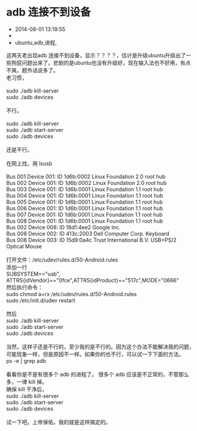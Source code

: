 # adb 连接不到设备
- 2014-08-01 13:19:55
- 
- ubuntu,adb,进程,

<div>这两天老出现adb 连接不到设备，显示？？？？，估计是升级ubuntu升级出了一些狗屁问题出来了。悲剧的是ubuntu也没有升级好，现在输入法也不好用，有点不爽。题外话说多了。</div><div>老习惯，</div><div><br /></div><div>sudo ./adb kill-server</div><div>sudo ./adb devices</div><div><br /></div><div>不行。</div><div><br /></div><div>sudo ./adb kill-server</div><div>sudo ./adb start-server</div><div>sudo ./adb devices</div><div><br /></div><div>还是不行。</div><div><br /></div><div>在网上找，用 lsusb</div><div><br /></div><div>Bus 001 Device 001: ID 1d6b:0002 Linux Foundation 2.0 root hub</div><div>Bus 002 Device 001: ID 1d6b:0002 Linux Foundation 2.0 root hub</div><div>Bus 003 Device 001: ID 1d6b:0001 Linux Foundation 1.1 root hub</div><div>Bus 004 Device 001: ID 1d6b:0001 Linux Foundation 1.1 root hub</div><div>Bus 005 Device 001: ID 1d6b:0001 Linux Foundation 1.1 root hub</div><div>Bus 006 Device 001: ID 1d6b:0001 Linux Foundation 1.1 root hub</div><div>Bus 007 Device 001: ID 1d6b:0001 Linux Foundation 1.1 root hub</div><div>Bus 008 Device 001: ID 1d6b:0001 Linux Foundation 1.1 root hub</div><div>Bus 002 Device 008: ID 18d1:4ee2 Google Inc.&nbsp;</div><div>Bus 008 Device 002: ID 413c:2003 Dell Computer Corp. Keyboard</div><div>Bus 008 Device 003: ID 15d9:0a4c Trust International B.V. USB+PS/2 Optical Mouse</div><div><br /></div><div>打开文件：/etc/udev/rules.d/50-Android.rules</div><div>添加一行</div><div>SUBSYSTEM=="usb", ATTRS{idVendor}=="0fce",ATTRS{idProduct}=="517c",MODE="0666"</div><div>然后执行命令：</div><div>sudo chmod a+rx /etc/udev/rules.d/50-Android.rules&nbsp;</div><div>sudo /etc/init.d/udev restart</div><div><br /></div><div>然后</div><div>sudo ./adb kill-server&nbsp;</div><div>sudo ./adb start-server</div><div>sudo ./adb devices</div><div><br /></div><div>当然，这样子还是不行的，至少我的是不行的。因为这个办法不能解决我的问题，可能现象一样，但是原因不一样。如果你的也不行，可以试一下下面的方法。</div><div>ps -e | grep adb&nbsp;</div><div><br /></div><div>看看你是不是有很多个 adb 的进程了。 很多个 adb 应该是不正常的，不管那么多，一律 kill 掉。</div><div>确保 kill 干净后，</div><div>sudo ./adb kill-server&nbsp;</div><div>sudo ./adb start-server</div><div>sudo ./adb devices</div><div><br /></div><div>试一下吧。上帝保佑，我的就是这样搞定的。</div><div><br /></div>
